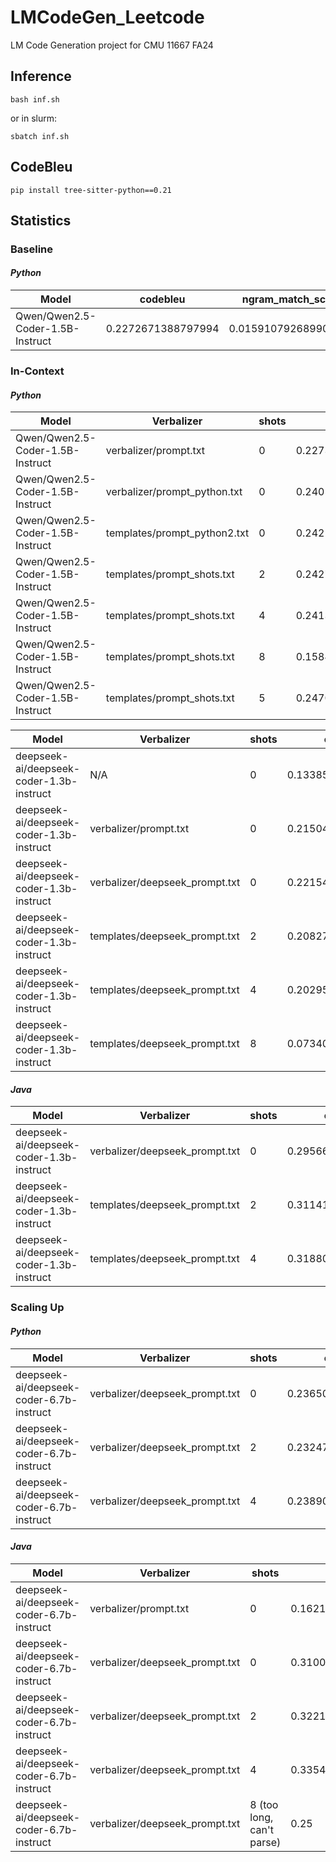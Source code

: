 # LMCodeGen_Leetcode
LM Code Generation project for CMU 11667 FA24


## Inference

    bash inf.sh 

or in slurm: 

    sbatch inf.sh


## CodeBleu

    pip install tree-sitter-python==0.21


## Statistics 

<!-- ------------------------------ -->
### Baseline

#### ***Python***

Model                              | codebleu          | ngram_match_score   | weighted_ngram_match_score | syntax_match_score  | dataflow_match_score 
| -------------------------------- | ---------------   | -----------------   | -------------------------- | -----------------   | -----------------    |
| Qwen/Qwen2.5-Coder-1.5B-Instruct | 0.2272671388797994 | 0.015910792689906885 | 0.08882963909258695        | 0.29162434417580824 | 0.5101655439430446


<!-- ------------------------------ -->
### In-Context

#### ***Python***

Model                              | Verbalizer                    | shots     | codebleu          | ngram_match_score   | weighted_ngram_match_score | syntax_match_score  | dataflow_match_score 
| -------------------------------- | -------------               | --------- | ---------------   | -----------------   | -------------------------- | -----------------   | -----------------    |
| Qwen/Qwen2.5-Coder-1.5B-Instruct | verbalizer/prompt.txt | 0         | 0.22736769047157787| 0.015910792689906885| 0.09182186307500868        | 0.29162434417580824 | 0.5101137619455877
| Qwen/Qwen2.5-Coder-1.5B-Instruct | verbalizer/prompt_python.txt | 0         | 0.24052859432032397| 0.01955953337474523 | 0.12454930922399235        | 0.3374881106149699| 0.4805174240675887
| Qwen/Qwen2.5-Coder-1.5B-Instruct | templates/prompt_python2.txt | 0         | 0.24215609516457082| 0.018862656370835625| 0.11955113259797612         | 0.3574958914692374| 0.47271470022023426
| Qwen/Qwen2.5-Coder-1.5B-Instruct | templates/prompt_shots.txt | 2         | 0.2427969666283093| 0.02018918811061197| 0.12202217247187458         | 0.3640395589814406| 0.4649369469493102
| Qwen/Qwen2.5-Coder-1.5B-Instruct | templates/prompt_shots.txt | 4         | 0.24131754839965838| 0.01903401286898284| 0.11845568018390874         | 0.355754486289066| 0.47202601425667573
| Qwen/Qwen2.5-Coder-1.5B-Instruct | templates/prompt_shots.txt | 8         | 0.1584848793180661| 0.015259170049969174| 0.055996858142944986         | 0.18700042753991938| 0.37568306153943076
| Qwen/Qwen2.5-Coder-1.5B-Instruct | templates/prompt_shots.txt | 5         | 0.24705894038316303| 0.021329870437724295| 0.1306045237641184         | 0.359456205286188| 0.4768451620446216

Model                              | Verbalizer                    | shots     | codebleu          | ngram_match_score   | weighted_ngram_match_score | syntax_match_score  | dataflow_match_score 
| -------------------------------- | -------------               | --------- | ---------------   | -----------------   | -------------------------- | -----------------   | -----------------    |
| deepseek-ai/deepseek-coder-1.3b-instruct | N/A | 0         | 0.13385174472066855| 0.015889369738179265| 0.045207386318725305        | 0.1763489814241062 | 0.2979612414016635
| deepseek-ai/deepseek-coder-1.3b-instruct | verbalizer/prompt.txt | 0         | 0.21504140072301933| 0.029322011697573844 | 0.10316930015703125        | 0.3191568005536727| 0.40851749048379943
| deepseek-ai/deepseek-coder-1.3b-instruct | verbalizer/deepseek_prompt.txt | 0         | 0.22154951054829272| 0.03220860132797948| 0.08711396378436835         | 0.30917778991844674| 0.3720667329389041
| deepseek-ai/deepseek-coder-1.3b-instruct | templates/deepseek_prompt.txt | 2         | 0.2082731280379006| 0.03620140059051431| 0.09078762541592303         | 0.3129420850784446| 0.3931614010667206
|deepseek-ai/deepseek-coder-1.3b-instruct | templates/deepseek_prompt.txt | 4         | 0.2029518659470796| 0.03999000268328664| 0.08507234046737103         | 0.3140230111671443| 0.37272210947051637
| deepseek-ai/deepseek-coder-1.3b-instruct | templates/deepseek_prompt.txt | 8         | 0.07340528316179015| 0.022718187769511435| 0.03601860230128292         | 0.10503934958899934| 0.12984499298736696



#### ***Java***

Model                              | Verbalizer                    | shots     | codebleu          | ngram_match_score   | weighted_ngram_match_score | syntax_match_score  | dataflow_match_score 
| -------------------------------- | -------------               | --------- | ---------------   | -----------------   | -------------------------- | -----------------   | -----------------    |
| deepseek-ai/deepseek-coder-1.3b-instruct | verbalizer/deepseek_prompt.txt | 0         | 0.29566562005486235| 0.07056999904567654| 0.1814067281749894         | 0.4687450288968518| 0.453466147830746
| deepseek-ai/deepseek-coder-1.3b-instruct | templates/deepseek_prompt.txt | 2         | 0.311417122249295| 0.1001271801400451| 0.19341789613870214         | 0.4724320370347916| 0.475454087548048
|deepseek-ai/deepseek-coder-1.3b-instruct | templates/deepseek_prompt.txt | 4         | 0.3188062483128827| 0.12027399722382058| 0.2060335623330785         | 0.4823078614148741| 0.46660957227975847


<!-- ------------------------------ -->
### Scaling Up


#### ***Python***
Model                              | Verbalizer                    | shots     | codebleu          | ngram_match_score   | weighted_ngram_match_score | syntax_match_score  | dataflow_match_score 
| -------------------------------- | -------------               | --------- | ---------------   | -----------------   | -------------------------- | -----------------   | -----------------    |
| deepseek-ai/deepseek-coder-6.7b-instruct | verbalizer/deepseek_prompt.txt | 0 | 0.2365068348571344 | 0.031476593881604654 | 0.12529971381322924       | 0.3118301027130953 | 0.4519972002070494
| deepseek-ai/deepseek-coder-6.7b-instruct | verbalizer/deepseek_prompt.txt | 2 | 0.2324779013679328 | 0.03543981352965757 | 0.11611923081640614       | 0.3303634128569884 | 0.44798914826867925
| deepseek-ai/deepseek-coder-6.7b-instruct | verbalizer/deepseek_prompt.txt | 4 | 0.23890479009518997 | 0.056271539987321435 | 0.12128848597367742       | 0.34445591166737155 | 0.4336032227523893

#### ***Java***
Model                              | Verbalizer                    | shots     | codebleu          | ngram_match_score   | weighted_ngram_match_score | syntax_match_score  | dataflow_match_score 
| -------------------------------- | -------------               | --------- | ---------------   | -----------------   | -------------------------- | -----------------   | -----------------    |
| deepseek-ai/deepseek-coder-6.7b-instruct | verbalizer/prompt.txt | 0 | 0.16215023591485625| 0.0035412276241528085| 0.014950838334448819        | 0.1241914970369472 | 0.5059173806638763 
| deepseek-ai/deepseek-coder-6.7b-instruct | verbalizer/deepseek_prompt.txt | 0 | 0.310024100494679 | 0.07314342623149687 | 0.2096812137977044       | 0.47399052703468325 | 0.4663320823724581
| deepseek-ai/deepseek-coder-6.7b-instruct | verbalizer/deepseek_prompt.txt | 2 | 0.3221974874016451 | 0.08750551155965851 | 0.2096812137977044       | 0.47399052703468325 | 0.4663320823724581
| deepseek-ai/deepseek-coder-6.7b-instruct | verbalizer/deepseek_prompt.txt | 4 | 0.3354103364488185 | 0.11434979323787338 | 0.2372369243307168       | 0.5100206437391517 | 0.48003398448753165
| deepseek-ai/deepseek-coder-6.7b-instruct | verbalizer/deepseek_prompt.txt | 8 (too long, can't parse)| 0.25| 0.0| 0.0        | 0.0 | 0.0 


